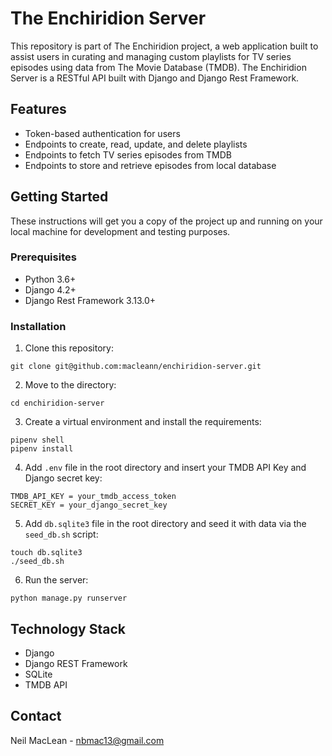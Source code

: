 # The Enchiridion Server
This repository is part of The Enchiridion project, a web application built to assist users in curating and managing custom playlists for TV series episodes using data from The Movie Database (TMDB). The Enchiridion Server is a RESTful API built with Django and Django Rest Framework.

## Features
- Token-based authentication for users
- Endpoints to create, read, update, and delete playlists
- Endpoints to fetch TV series episodes from TMDB
- Endpoints to store and retrieve episodes from local database

## Getting Started
These instructions will get you a copy of the project up and running on your local machine for development and testing purposes.

### Prerequisites
- Python 3.6+
- Django 4.2+
- Django Rest Framework 3.13.0+

### Installation
1. Clone this repository:
```
git clone git@github.com:macleann/enchiridion-server.git
```
2. Move to the directory:
```
cd enchiridion-server
```
3. Create a virtual environment and install the requirements:
```
pipenv shell
pipenv install
```
4. Add `.env` file in the root directory and insert your TMDB API Key and Django secret key:
```
TMDB_API_KEY = your_tmdb_access_token
SECRET_KEY = your_django_secret_key
```
5. Add `db.sqlite3` file in the root directory and seed it with data via the `seed_db.sh` script:
```
touch db.sqlite3
./seed_db.sh
```
6. Run the server:
```
python manage.py runserver
```

## Technology Stack
- Django
- Django REST Framework
- SQLite
- TMDB API

## Contact
Neil MacLean - nbmac13@gmail.com
